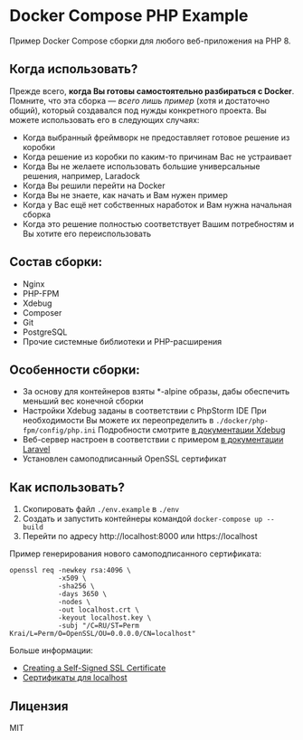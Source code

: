 # Docker Compose PHP Example
Пример Docker Compose сборки для любого веб-приложения на PHP 8.

## Когда использовать?
Прежде всего, **когда Вы готовы самостоятельно разбираться с Docker**.
Помните, что эта сборка — *всего лишь пример* (хотя и достаточно общий),
который создавался под нужды конкретного проекта. Вы можете использовать его в следующих случаях:

- Когда выбранный фреймворк не предоставляет готовое решение из коробки
- Когда решение из коробки по каким-то причинам Вас не устраивает
- Когда Вы не желаете использовать большие универсальные решения, например, Laradock
- Когда Вы решили перейти на Docker
- Когда Вы не знаете, как начать и Вам нужен пример
- Когда у Вас ещё нет собственных наработок и Вам нужна начальная сборка
- Когда это решение полностью соответствует Вашим потребностям и Вы хотите его переиспользовать

## Состав сборки:
- Nginx
- PHP-FPM
- Xdebug
- Composer
- Git
- PostgreSQL
- Прочие системные библиотеки и PHP-расширения

## Особенности сборки:
- За основу для контейнеров взяты *-alpine образы, дабы обеспечить меньший вес конечной сборки
- Настройки Xdebug заданы в соответствии с PhpStorm IDE
  При необходимости Вы можете их переопределить в `./docker/php-fpm/config/php.ini`
  Подробности смотрите [в документации Xdebug](https://xdebug.org/docs/all_settings)
- Веб-сервер настроен в соответствии с примером [в документации Laravel](https://laravel.com/docs/8.x/deployment#nginx)
- Установлен самоподписанный OpenSSL сертификат

## Как использовать?
1. Скопировать файл `./env.example` в `./env`
2. Создать и запустить контейнеры командой `docker-compose up --build`
3. Перейти по адресу http://localhost:8000 или https://localhost

Пример генерирования нового самоподписанного сертификата:

```
openssl req -newkey rsa:4096 \
            -x509 \
            -sha256 \
            -days 3650 \
            -nodes \
            -out localhost.crt \
            -keyout localhost.key \
            -subj "/C=RU/ST=Perm Krai/L=Perm/O=OpenSSL/OU=0.0.0.0/CN=localhost"
```

Больше информации:
- [Creating a Self-Signed SSL Certificate](https://linuxize.com/post/creating-a-self-signed-ssl-certificate/)
- [Сертификаты для localhost](https://letsencrypt.org/ru/docs/certificates-for-localhost/)

## Лицензия
MIT
